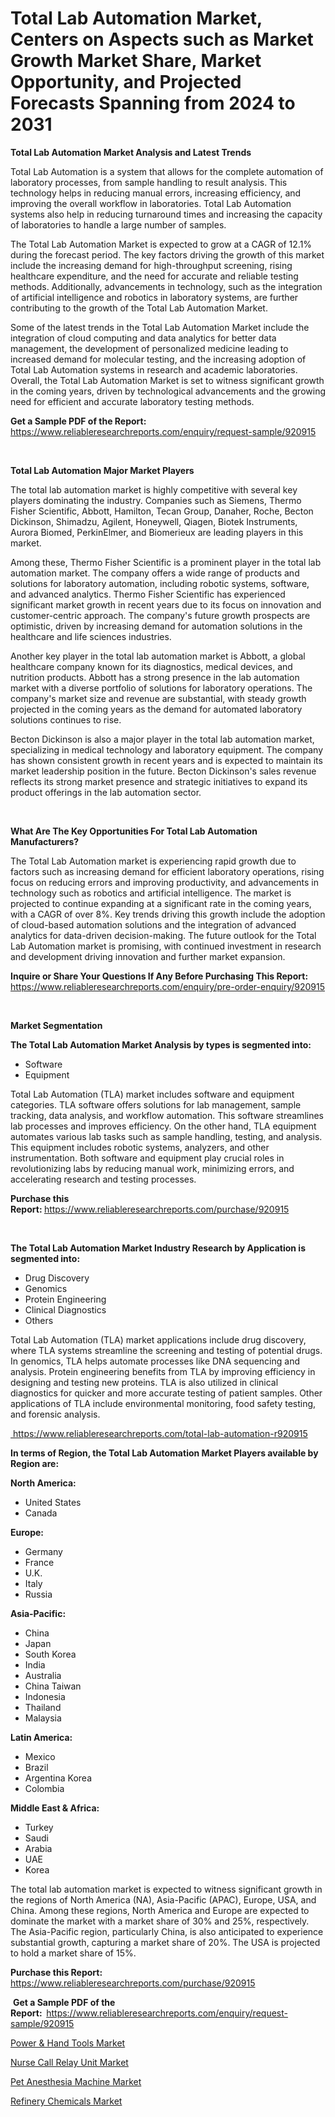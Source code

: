 <p><h1>Total Lab Automation Market, Centers on Aspects such as Market Growth Market Share, Market Opportunity, and Projected Forecasts Spanning from 2024 to 2031</h1></p><p><strong>Total Lab Automation Market Analysis and Latest Trends</strong></p>
<p><p>Total Lab Automation is a system that allows for the complete automation of laboratory processes, from sample handling to result analysis. This technology helps in reducing manual errors, increasing efficiency, and improving the overall workflow in laboratories. Total Lab Automation systems also help in reducing turnaround times and increasing the capacity of laboratories to handle a large number of samples.</p><p>The Total Lab Automation Market is expected to grow at a CAGR of 12.1% during the forecast period. The key factors driving the growth of this market include the increasing demand for high-throughput screening, rising healthcare expenditure, and the need for accurate and reliable testing methods. Additionally, advancements in technology, such as the integration of artificial intelligence and robotics in laboratory systems, are further contributing to the growth of the Total Lab Automation Market.</p><p>Some of the latest trends in the Total Lab Automation Market include the integration of cloud computing and data analytics for better data management, the development of personalized medicine leading to increased demand for molecular testing, and the increasing adoption of Total Lab Automation systems in research and academic laboratories. Overall, the Total Lab Automation Market is set to witness significant growth in the coming years, driven by technological advancements and the growing need for efficient and accurate laboratory testing methods.</p></p>
<p><strong>Get a Sample PDF of the Report:&nbsp;</strong> <a href="https://www.reliableresearchreports.com/enquiry/request-sample/920915">https://www.reliableresearchreports.com/enquiry/request-sample/920915</a></p>
<p>&nbsp;</p>
<p><strong>Total Lab Automation Major Market Players</strong></p>
<p><p>The total lab automation market is highly competitive with several key players dominating the industry. Companies such as Siemens, Thermo Fisher Scientific, Abbott, Hamilton, Tecan Group, Danaher, Roche, Becton Dickinson, Shimadzu, Agilent, Honeywell, Qiagen, Biotek Instruments, Aurora Biomed, PerkinElmer, and Biomerieux are leading players in this market.</p><p>Among these, Thermo Fisher Scientific is a prominent player in the total lab automation market. The company offers a wide range of products and solutions for laboratory automation, including robotic systems, software, and advanced analytics. Thermo Fisher Scientific has experienced significant market growth in recent years due to its focus on innovation and customer-centric approach. The company's future growth prospects are optimistic, driven by increasing demand for automation solutions in the healthcare and life sciences industries.</p><p>Another key player in the total lab automation market is Abbott, a global healthcare company known for its diagnostics, medical devices, and nutrition products. Abbott has a strong presence in the lab automation market with a diverse portfolio of solutions for laboratory operations. The company's market size and revenue are substantial, with steady growth projected in the coming years as the demand for automated laboratory solutions continues to rise.</p><p>Becton Dickinson is also a major player in the total lab automation market, specializing in medical technology and laboratory equipment. The company has shown consistent growth in recent years and is expected to maintain its market leadership position in the future. Becton Dickinson's sales revenue reflects its strong market presence and strategic initiatives to expand its product offerings in the lab automation sector.</p></p>
<p>&nbsp;</p>
<p><strong>What Are The Key Opportunities For Total Lab Automation Manufacturers?</strong></p>
<p><p>The Total Lab Automation market is experiencing rapid growth due to factors such as increasing demand for efficient laboratory operations, rising focus on reducing errors and improving productivity, and advancements in technology such as robotics and artificial intelligence. The market is projected to continue expanding at a significant rate in the coming years, with a CAGR of over 8%. Key trends driving this growth include the adoption of cloud-based automation solutions and the integration of advanced analytics for data-driven decision-making. The future outlook for the Total Lab Automation market is promising, with continued investment in research and development driving innovation and further market expansion.</p></p>
<p><strong>Inquire or Share Your Questions If Any Before Purchasing This Report:</strong> <a href="https://www.reliableresearchreports.com/enquiry/pre-order-enquiry/920915">https://www.reliableresearchreports.com/enquiry/pre-order-enquiry/920915</a></p>
<p>&nbsp;</p>
<p><strong>Market Segmentation</strong></p>
<p><strong>The Total Lab Automation Market Analysis by types is segmented into:</strong></p>
<p><ul><li>Software</li><li>Equipment</li></ul></p>
<p><p>Total Lab Automation (TLA) market includes software and equipment categories. TLA software offers solutions for lab management, sample tracking, data analysis, and workflow automation. This software streamlines lab processes and improves efficiency. On the other hand, TLA equipment automates various lab tasks such as sample handling, testing, and analysis. This equipment includes robotic systems, analyzers, and other instrumentation. Both software and equipment play crucial roles in revolutionizing labs by reducing manual work, minimizing errors, and accelerating research and testing processes.</p></p>
<p><strong>Purchase this Report:&nbsp;</strong><a href="https://www.reliableresearchreports.com/purchase/920915">https://www.reliableresearchreports.com/purchase/920915</a></p>
<p>&nbsp;</p>
<p><strong>The Total Lab Automation Market Industry Research by Application is segmented into:</strong></p>
<p><ul><li>Drug Discovery</li><li>Genomics</li><li>Protein Engineering</li><li>Clinical Diagnostics</li><li>Others</li></ul></p>
<p><p>Total Lab Automation (TLA) market applications include drug discovery, where TLA systems streamline the screening and testing of potential drugs. In genomics, TLA helps automate processes like DNA sequencing and analysis. Protein engineering benefits from TLA by improving efficiency in designing and testing new proteins. TLA is also utilized in clinical diagnostics for quicker and more accurate testing of patient samples. Other applications of TLA include environmental monitoring, food safety testing, and forensic analysis.</p></p>
<p><a href="https://www.reliableresearchreports.com/total-lab-automation-r920915">&nbsp;https://www.reliableresearchreports.com/total-lab-automation-r920915</a></p>
<p><strong>In terms of Region, the Total Lab Automation Market Players available by Region are:</strong></p>
<p>
    <p> <strong> North America: </strong>
        <ul>
            <li>United States</li>
            <li>Canada</li>
        </ul>
        </p> 
    <p> <strong> Europe: </strong>
        <ul>
            <li>Germany</li>
            <li>France</li>
            <li>U.K.</li>
            <li>Italy</li>
            <li>Russia</li>
        </ul>
        </p> 
    <p> <strong> Asia-Pacific: </strong>
        <ul>
            <li>China</li>
            <li>Japan</li>
            <li>South Korea</li>
            <li>India</li>
            <li>Australia</li>
            <li>China Taiwan</li>
            <li>Indonesia</li>
            <li>Thailand</li>
            <li>Malaysia</li>
        </ul>
        </p> 
    <p> <strong> Latin America: </strong>
        <ul>
            <li>Mexico</li>
            <li>Brazil</li>
            <li>Argentina Korea</li>
            <li>Colombia</li>
        </ul>
        </p> 
    <p> <strong> Middle East & Africa: </strong>
        <ul>
            <li>Turkey</li>
            <li>Saudi</li>
            <li>Arabia</li>
            <li>UAE</li>
            <li>Korea</li>
        </ul>
    </p>
    </p>
<p><p>The total lab automation market is expected to witness significant growth in the regions of North America (NA), Asia-Pacific (APAC), Europe, USA, and China. Among these regions, North America and Europe are expected to dominate the market with a market share of 30% and 25%, respectively. The Asia-Pacific region, particularly China, is also anticipated to experience substantial growth, capturing a market share of 20%. The USA is projected to hold a market share of 15%.</p></p>
<p><strong>Purchase this Report: </strong><a href="https://www.reliableresearchreports.com/purchase/920915">https://www.reliableresearchreports.com/purchase/920915</a></p>
<p>&nbsp;<strong>Get a Sample PDF of the Report:&nbsp;&nbsp;</strong><a href="https://www.reliableresearchreports.com/enquiry/request-sample/920915">https://www.reliableresearchreports.com/enquiry/request-sample/920915</a></p>
<p><strong></strong></p>
<p><p><a href="https://github.com/FassouRP/Market-Research-Report-List-4/blob/main/power-hand-tools-market.md">Power & Hand Tools Market</a></p><p><a href="https://www.linkedin.com/pulse/nurse-call-relay-unit-market-comprehensive-assessment-type-application-thcyc">Nurse Call Relay Unit Market</a></p><p><a href="https://www.linkedin.com/pulse/pet-anesthesia-machine-market-insights-cagr-trends-growth-xfvhf">Pet Anesthesia Machine Market</a></p><p><a href="https://github.com/rahu1506/Market-Research-Report-List-4/blob/main/refinery-chemicals-market.md">Refinery Chemicals Market</a></p></p>